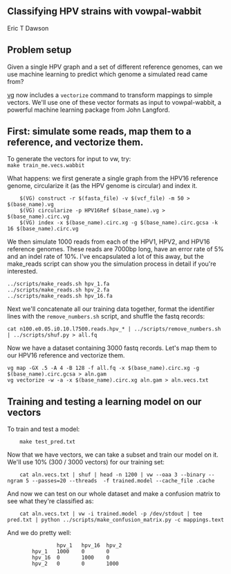 Classifying HPV strains with vowpal-wabbit
-------------
Eric T Dawson

## Problem setup
Given a single HPV graph and a set of different reference genomes, can we
use machine learning to predict which genome a simulated read came from?


[vg](https:/github.com/vgteam/vg.git) now includes a `vectorize` command to transform mappings
to simple vectors. We'll use one of these vector formats as input to vowpal-wabbit,
a powerful machine learning package from John Langford.

## First: simulate some reads, map them to a reference, and vectorize them.
To generate the vectors for input to vw, try:  
`make train_me.vecs.wabbit`



What happens: we first generate a single graph from the HPV16 reference genome, circularize it (as the HPV genome is circular) and index it.

        $(VG) construct -r $(fasta_file) -v $(vcf_file) -m 50 > $(base_name).vg
        $(VG) circularize -p HPV16Ref $(base_name).vg > $(base_name).circ.vg
        $(VG) index -x $(base_name).circ.xg -g $(base_name).circ.gcsa -k 16 $(base_name).circ.vg

We then simulate 1000 reads from each of the HPV1, HPV2, and HPV16 reference genomes. These
reads are 7000bp long, have an error rate of 5% and an indel rate of 10%. I've encapsulated a lot
of this away, but the make_reads script can show you the simulation process in detail if you're interested.

	../scripts/make_reads.sh hpv_1.fa
	../scripts/make_reads.sh hpv_2.fa
	../scripts/make_reads.sh hpv_16.fa


Next we'll concatenate all our training data together, format the identifier lines with the `remove_numbers.sh` script,
and shuffle the fastq records:

	cat n100.e0.05.i0.10.l7500.reads.hpv_* | ../scripts/remove_numbers.sh | ../scripts/shuf.py > all.fq

Now we have a dataset containing 3000 fastq records. Let's map them to our HPV16 reference
and vectorize them.

    vg map -GX .5 -A 4 -B 128 -f all.fq -x $(base_name).circ.xg -g $(base_name).circ.gcsa > aln.gam
    vg vectorize -w -a -x $(base_name).circ.xg aln.gam > aln.vecs.txt

## Training and testing a learning model on our vectors 
To train and test a model:  

        make test_pred.txt

Now that we have vectors, we can take a subset and train our model on it. We'll use 10% (300 / 3000 vectors) for our training set:  
        
        cat aln.vecs.txt | shuf | head -n 1200 | vw --oaa 3 --binary --ngram 5 --passes=20 --threads  -f trained.model --cache_file .cache

And now we can test on our whole dataset and make a confusion matrix to see what they're classified as:  

        cat aln.vecs.txt | vw -i trained.model -p /dev/stdout | tee pred.txt | python ../scripts/make_confusion_matrix.py -c mappings.text 

And we do pretty well:

                    hpv_1   hpv_16  hpv_2
            hpv_1   1000    0       0
            hpv_16  0       1000    0
            hpv_2   0       0       1000
